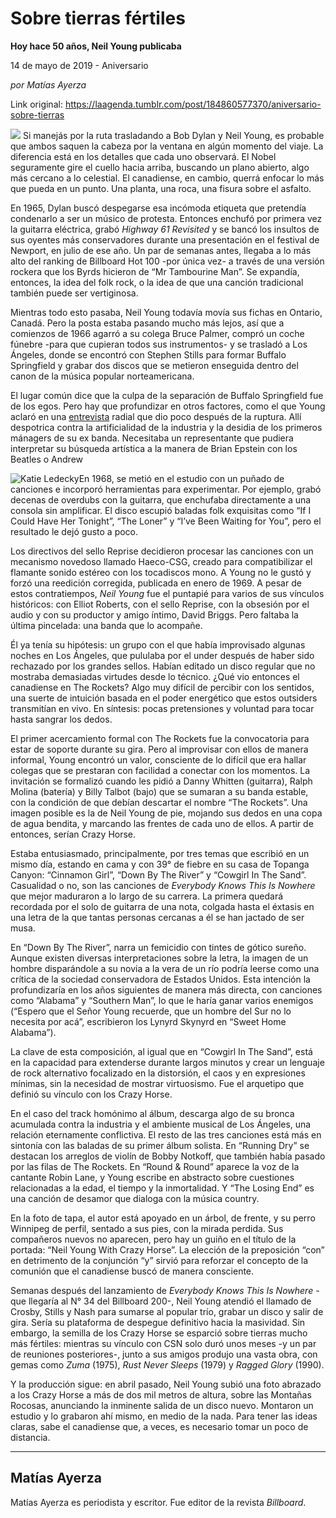 # Sobre tierras fértiles

**Hoy hace 50 años, Neil Young publicaba**

14 de mayo de 2019 - Aniversario

_por Matías Ayerza_

Link original: https://laagenda.tumblr.com/post/184860577370/aniversario-sobre-tierras

![](https://64.media.tumblr.com/c852e969c138030829f48ea6bda30e7d/1f67058e98bc9dd8-4f/s500x750/249cb6a401bee242bcaa184dcc371f72d625c5c2.jpg)
Si manejás por la ruta trasladando a Bob Dylan y Neil Young, es probable que ambos saquen la cabeza por la ventana en algún momento del viaje. La diferencia está en los detalles que cada uno observará. El Nobel seguramente gire el cuello hacia arriba, buscando un plano abierto, algo más cercano a lo celestial. El canadiense, en cambio, querrá enfocar lo más que pueda en un punto. Una planta, una roca, una fisura sobre el asfalto. 

En 1965, Dylan buscó despegarse esa incómoda etiqueta que pretendía condenarlo a ser un músico de protesta. Entonces enchufó por primera vez la guitarra eléctrica, grabó *Highway 61 Revisited* y se bancó los insultos de sus oyentes más conservadores durante una presentación en el festival de Newport, en julio de ese año. Un par de semanas antes, llegaba a lo más alto del ranking de Billboard Hot 100 -por única vez- a través de una versión rockera que los Byrds hicieron de “Mr Tambourine Man”. Se expandía, entonces, la idea del folk rock, o la idea de que una canción tradicional también puede ser vertiginosa.

Mientras todo esto pasaba, Neil Young todavía movía sus fichas en Ontario, Canadá. Pero la posta estaba pasando mucho más lejos, así que a comienzos de 1966 agarró a su colega Bruce Palmer, compró un coche fúnebre -para que cupieran todos sus instrumentos- y se trasladó a Los Ángeles, donde se encontró con Stephen Stills para formar Buffalo Springfield y grabar dos discos que se metieron enseguida dentro del canon de la música popular norteamericana. 

El lugar común dice que la culpa de la separación de Buffalo Springfield fue de los egos. Pero hay que profundizar en otros factores, como el que Young aclaró en una [entrevista](https://www.youtube.com/watch?v=XDfLgcu9CQI) radial que dio poco después de la ruptura. Allí despotrica contra la artificialidad de la industria y la desidia de los primeros mánagers de su ex banda. Necesitaba un representante que pudiera interpretar su búsqueda artística a la manera de Brian Epstein con los Beatles o Andrew 

![Katie Ledecky](https://64.media.tumblr.com/1c4c73353ef4fa3fcf0c2e8cf840f4f3/1f67058e98bc9dd8-84/s400x600/2995cd1393252ca21e2b8f52f6da85c822d96118.jpg)En 1968, se metió en el estudio con un puñado de canciones e incorporó herramientas para experimentar. Por ejemplo, grabó decenas de overdubs con la guitarra, que enchufaba directamente a una consola sin amplificar. El disco escupió baladas folk exquisitas como “If I Could Have Her Tonight”, “The Loner” y “I’ve Been Waiting for You”, pero el resultado le dejó gusto a poco. 

Los directivos del sello Reprise decidieron procesar las canciones con un mecanismo novedoso llamado Haeco-CSG, creado para compatibilizar el flamante sonido estéreo con los tocadiscos mono. A Young no le gustó y forzó una reedición corregida, publicada en enero de 1969. A pesar de estos contratiempos, *Neil Young* fue el puntapié para varios de sus vínculos históricos: con Elliot Roberts, con el sello Reprise, con la obsesión por el audio y con su productor y amigo íntimo, David Briggs. Pero faltaba la última pincelada: una banda que lo acompañe.

Él ya tenía su hipótesis: un grupo con el que había improvisado algunas noches en Los Ángeles, que pululaba por el under después de haber sido rechazado por los grandes sellos. Habían editado un disco regular que no mostraba demasiadas virtudes desde lo técnico. ¿Qué vio entonces el canadiense en The Rockets? Algo muy difícil de percibir con los sentidos, una suerte de intuición basada en el poder energético que estos outsiders transmitían en vivo. En síntesis: pocas pretensiones y voluntad para tocar hasta sangrar los dedos.

El primer acercamiento formal con The Rockets fue la convocatoria para estar de soporte durante su gira. Pero al improvisar con ellos de manera informal, Young encontró un valor, consciente de lo difícil que era hallar colegas que se prestaran con facilidad a conectar con los momentos. La invitación se formalizó cuando les pidió a Danny Whitten (guitarra), Ralph Molina (batería) y Billy Talbot (bajo) que se sumaran a su banda estable, con la condición de que debían descartar el nombre “The Rockets”. Una imagen posible es la de Neil Young de pie, mojando sus dedos en una copa de agua bendita, y marcando las frentes de cada uno de ellos. A partir de entonces, serían Crazy Horse.

Estaba entusiasmado, principalmente, por tres temas que escribió en un mismo día, estando en cama y con 39° de fiebre en su casa de Topanga Canyon: “Cinnamon Girl”, “Down By The River” y “Cowgirl In The Sand”. Casualidad o no, son las canciones de *Everybody Knows This Is Nowhere* que mejor maduraron a lo largo de su carrera. La primera quedará recordada por el solo de guitarra de una nota, colgada hasta el éxtasis en una letra de la que tantas personas cercanas a él se han jactado de ser musa. 

En “Down By The River”, narra un femicidio con tintes de gótico sureño. Aunque existen diversas interpretaciones sobre la letra, la imagen de un hombre disparándole a su novia a la vera de un río podría leerse como una crítica de la sociedad conservadora de Estados Unidos. Esta intención la profundizaría en los años siguientes de manera más directa, con canciones como “Alabama” y “Southern Man”, lo que le haría ganar varios enemigos (“Espero que el Señor Young recuerde, que un hombre del Sur no lo necesita por acá”, escribieron los Lynyrd Skynyrd en “Sweet Home Alabama”). 

La clave de esta composición, al igual que en “Cowgirl In The Sand”, está en la capacidad para extenderse durante largos minutos y crear un lenguaje de rock alternativo focalizado en la distorsión, el caos y en expresiones mínimas, sin la necesidad de mostrar virtuosismo. Fue el arquetipo que definió su vínculo con los Crazy Horse.

En el caso del track homónimo al álbum, descarga algo de su bronca acumulada contra la industria y el ambiente musical de Los Ángeles, una relación eternamente conflictiva. El resto de las tres canciones está más en sintonía con las baladas de su primer álbum solista. En “Running Dry” se destacan los arreglos de violín de Bobby Notkoff, que también había pasado por las filas de The Rockets. En “Round & Round” aparece la voz de la cantante Robin Lane, y Young escribe en abstracto sobre cuestiones relacionadas a la edad, el tiempo y la inmortalidad. Y “The Losing End” es una canción de desamor que dialoga con la música country.

En la foto de tapa, el autor está apoyado en un árbol, de frente, y su perro Winnipeg de perfil, sentado a sus pies, con la mirada perdida. Sus compañeros nuevos no aparecen, pero hay un guiño en el título de la portada: “Neil Young With Crazy Horse”. La elección de la preposición “con” en detrimento de la conjunción “y” sirvió para reforzar el concepto de la comunión que el canadiense buscó de manera consciente. 

Semanas después del lanzamiento de *Everybody Knows This Is Nowhere* -que llegaría al N° 34 del Billboard 200-, Neil Young atendió el llamado de Crosby, Stills y Nash para sumarse al popular trío, grabar un disco y salir de gira. Sería su plataforma de despegue definitivo hacia la masividad. Sin embargo, la semilla de los Crazy Horse se esparció sobre tierras mucho más fértiles: mientras su vínculo con CSN solo duró unos meses -y un par de reuniones posteriores-, junto a sus amigos produjo una vasta obra, con gemas como *Zuma* (1975), *Rust Never Sleeps* (1979) y *Ragged Glory* (1990).

Y la producción sigue: en abril pasado, Neil Young subió una foto abrazado a los Crazy Horse a más de dos mil metros de altura, sobre las Montañas Rocosas, anunciando la inminente salida de un disco nuevo. Montaron un estudio y lo grabaron ahí mismo, en medio de la nada. Para tener las ideas claras, sabe el canadiense que, a veces, es necesario tomar un poco de distancia.

  




---

 Matías Ayerza
--------------

 Matías Ayerza es periodista y escritor. Fue editor de la revista *Billboard*.

